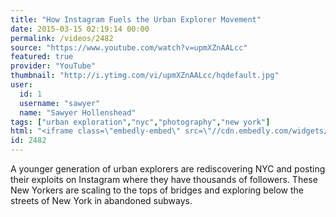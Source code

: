 ```yaml
---
title: "How Instagram Fuels the Urban Explorer Movement"
date: 2015-03-15 02:19:14 00:00
permalink: /videos/2482
source: "https://www.youtube.com/watch?v=upmXZnAALcc"
featured: true
provider: "YouTube"
thumbnail: "http://i.ytimg.com/vi/upmXZnAALcc/hqdefault.jpg"
user:
  id: 1
  username: "sawyer"
  name: "Sawyer Hollenshead"
tags: ["urban exploration","nyc","photography","new york"]
html: "<iframe class=\"embedly-embed\" src=\"//cdn.embedly.com/widgets/media.html?src=http%3A%2F%2Fwww.youtube.com%2Fembed%2FupmXZnAALcc%3Fwmode%3Dtransparent%26feature%3Doembed&wmode=transparent&url=https%3A%2F%2Fwww.youtube.com%2Fwatch%3Fv%3DupmXZnAALcc&image=http%3A%2F%2Fi.ytimg.com%2Fvi%2FupmXZnAALcc%2Fhqdefault.jpg&key=daaebf4d9cdd46779200162d0ca86e20&type=text%2Fhtml&schema=youtube\" width=\"854\" height=\"480\" scrolling=\"no\" frameborder=\"0\" allowfullscreen></iframe>"
id: 2482
---
```


A younger generation of urban explorers are rediscovering NYC and posting their exploits on Instagram where they have thousands of followers. These New Yorkers are scaling to the tops of bridges and exploring below the streets of New York in abandoned subways.